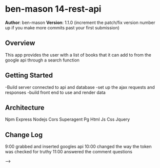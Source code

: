 # ben-mason 14-rest-api

**Author**: ben-mason
**Version**: 1.1.0 (increment the patch/fix version number up if you make more commits past your first submission)

## Overview
<!-- Provide a high level overview of what this application is and why you are building it, beyond the fact that it's an assignment for a Code Fellows 301 class. (i.e. What's your problem domain?) -->

This app provides the user with a list of books that it can add to from the google api through a search function

## Getting Started
<!-- What are the steps that a user must take in order to build this app on their own machine and get it running? -->
-Build server connected to api and database
-set up the ajax requests and responses
-build front end to use and render data


## Architecture
<!-- Provide a detailed description of the application design. What technologies (languages, libraries, etc) you're using, and any other relevant design information. -->
Npm 
Express
Nodejs
Cors
Superagent
Pg
Html
Js
Css
Jquery



## Change Log
<!-- Use this are to document the iterative changes made to your application as each feature is successfully implemented. Use time stamps. Here's an examples:-->
9:00 grabbed and inserted googles api
10:00 changed the way the token was checked for truthy
11:00 answered the comment questions


-->